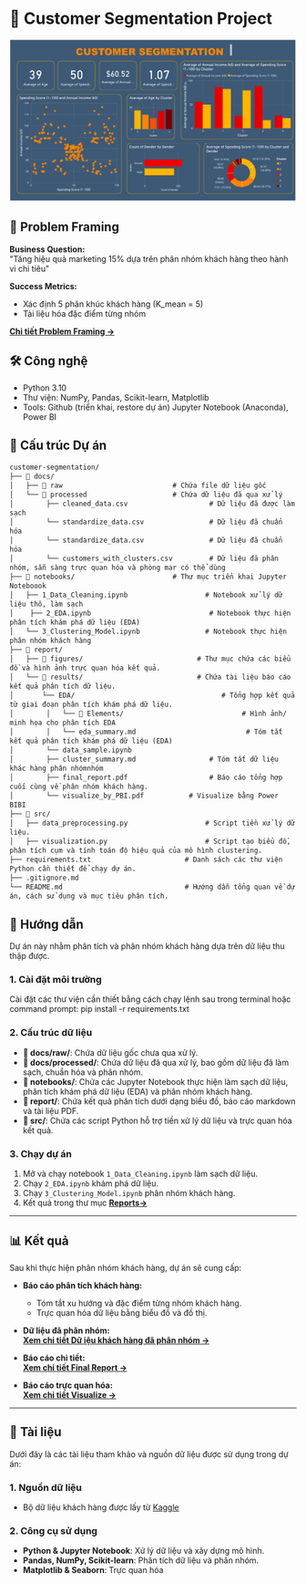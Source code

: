 # 🎯 Customer Segmentation Project
![Cluster Visualization](reports/results/visualize_final_Cluster.png)

## 📌 Problem Framing 
**Business Question:**  
"Tăng hiệu quả marketing 15% dựa trên phân nhóm khách hàng theo hành vi chi tiêu"

**Success Metrics:**  
- Xác định 5 phân khúc khách hàng (K_mean = 5)  
- Tài liệu hóa đặc điểm từng nhóm
  
[**Chi tiết Problem Framing →**](docs/Problem_Framing.md)

## 🛠 **Công nghệ**
- Python 3.10
- Thư viện: NumPy, Pandas, Scikit-learn, Matplotlib
- Tools: Github (triển khai, restore dự án) Jupyter Notebook (Anaconda), Power BI

## 📂 **Cấu trúc Dự án**

```plaintext
customer-segmentation/
├── 📂 docs/
│   ├── 📂 raw                           # Chứa file dữ liệu gốc
│   └── 📂 processed                     # Chứa dữ liệu đã qua xử lý
│        ├── cleaned_data.csv                    # Dữ liệu đã được làm sạch
│        └── standardize_data.csv                # Dữ liệu đã chuẩn hóa
│        └── standardize_data.csv                # Dữ liệu đã chuẩn hóa
│        └── customers_with_clusters.csv         # Dữ liệu đã phân nhóm, sẵn sàng trực quan hóa và phòng mar có thể dùng
├── 📂 notebooks/                        # Thư mục triển khai Jupyter Noteboook
│   ├── 1_Data_Cleaning.ipynb                   # Notebook xử lý dữ liệu thô, làm sạch 
│    ├── 2_EDA.ipynb                             # Notebook thực hiện phân tích khám phá dữ liệu (EDA)
│   └── 3_Clustering_Model.ipynb                # Notebook thực hiện phân nhóm khách hàng
├── 📂 report/
│   ├── 📂 figures/                            # Thư mục chứa các biểu đồ và hình ảnh trực quan hóa kết quả.
│   └── 📂 results/                            # Chứa tài liệu báo cáo kết quả phân tích dữ liệu.     
│       └── EDA/                                    # Tổng hợp kết quả từ giai đoạn phân tích khám phá dữ liệu. 
│        │   └── 📂 Elements/                             # Hình ảnh/ minh họa cho phân tích EDA
│        │   └── eda_summary.md                           # Tóm tắt kết quả phân tích khám phá dữ liệu (EDA) 
│        └── data_sample.ipynb
│        ├── cluster_summary.md                  # Tóm tắt dữ liệu khác hàng phân nhómnhóm
│        ├── final_report.pdf                    # Báo cáo tổng hợp cuối cùng về phân nhóm khách hàng.
│        └── visualize_by_PBI.pdf           # Visualize bằng Power BIBI
├── 📂 src/
│   ├── data_preprocessing.py                   # Script tiền xử lý dữ liệu.
│   ├── visualization.py                        # Script tạo biểu đồ, phân tích cụm và tính toán độ hiệu quả của mô hình clustering.  
├── requirements.txt                       # Danh sách các thư viện Python cần thiết để chạy dự án.
├── .gitignore.md
└── README.md                              # Hướng dẫn tổng quan về dự án, cách sử dụng và mục tiêu phân tích.
```
## 📖 Hướng dẫn  
Dự án này nhằm phân tích và phân nhóm khách hàng dựa trên dữ liệu thu thập được.

### 1️. **Cài đặt môi trường**  
Cài đặt các thư viện cần thiết bằng cách chạy lệnh sau trong terminal hoặc command prompt: pip install -r requirements.txt

### 2️. **Cấu trúc dữ liệu**  
- **📂 docs/raw/**: Chứa dữ liệu gốc chưa qua xử lý.  
- **📂 docs/processed/**: Chứa dữ liệu đã qua xử lý, bao gồm dữ liệu đã làm sạch, chuẩn hóa và phân nhóm.  
- **📂 notebooks/**: Chứa các Jupyter Notebook thực hiện làm sạch dữ liệu, phân tích khám phá dữ liệu (EDA) và phân nhóm khách hàng.  
- **📂 report/**: Chứa kết quả phân tích dưới dạng biểu đồ, báo cáo markdown và tài liệu PDF.  
- **📂 src/**: Chứa các script Python hỗ trợ tiền xử lý dữ liệu và trực quan hóa kết quả.  

### 3️. **Chạy dự án**  
1. Mở và chạy notebook `1_Data_Cleaning.ipynb` làm sạch dữ liệu.  
2. Chạy `2_EDA.ipynb` khám phá dữ liệu.  
3. Chạy `3_Clustering_Model.ipynb` phân nhóm khách hàng.  
4. Kết quả trong thư mục [**Reports→**](reports/)   

---

## 📊 Kết quả  
Sau khi thực hiện phân nhóm khách hàng, dự án sẽ cung cấp:

- **Báo cáo phân tích khách hàng:**  
  - Tóm tắt xu hướng và đặc điểm từng nhóm khách hàng.  
  - Trực quan hóa dữ liệu bằng biểu đồ và đồ thị.  

- **Dữ liệu đã phân nhóm:**  
[**Xem chi tiết Dữ iệu khách hàng đã phân nhóm →**](data/processed/customers_with_clusters.csv)  

- **Báo cáo chi tiết:**  
[**Xem chi tiết Final Report →**](reports/results/final_report.pdf)

- **Báo cáo trực quan hóa:**  
[**Xem chi tiết Visualize →**](reports/results/visualize_by_PBI.pdf)

---

## 📑 Tài liệu  
Dưới đây là các tài liệu tham khảo và nguồn dữ liệu được sử dụng trong dự án:
### 1. **Nguồn dữ liệu**  
- Bộ dữ liệu khách hàng được lấy từ [Kaggle](https://www.kaggle.com/)

### 2. **Công cụ sử dụng**  
- **Python & Jupyter Notebook**: Xử lý dữ liệu và xây dựng mô hình.  
- **Pandas, NumPy, Scikit-learn**: Phân tích dữ liệu và phân nhóm.  
- **Matplotlib & Seaborn**: Trực quan hóa 
